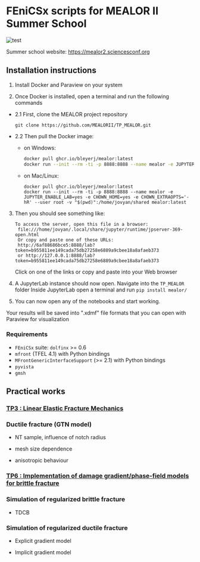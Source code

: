 # FEniCSx scripts for MEALOR II Summer School

![test](https://mealor2.sciencesconf.org/data/pages/montage1.png)

Summer school website: https://mealor2.sciencesconf.org

## Installation instructions

1. Install Docker and Paraview on your system

2. Once Docker is installed, open a terminal and run the following commands

- 2.1 First, clone the MEALOR project repository
  
  `git clone https://github.com/MEALORII/TP_MEALOR.git`
  

- 2.2 Then pull the Docker image:
  
  - on Windows:
    
    ```bash
    docker pull ghcr.io/bleyerj/mealor:latest
    docker run --init --rm -ti -p 8888:8888 --name mealor -e JUPYTER_ENABLE_LAB=yes -e CHOWN_HOME=yes -e CHOWN_EXTRAOPTS='-hR' --user root -v "%cd%":/home/jovyan/shared mealor:latest
    ```
    

   - on Mac/Linux:
  
      ```
      docker pull ghcr.io/bleyerj/mealor:latest
      docker run --init --rm -ti -p 8888:8888 --name mealor -e JUPYTER_ENABLE_LAB=yes -e CHOWN_HOME=yes -e CHOWN_EXTRAOPTS='-hR' --user root -v "$(pwd)":/home/jovyan/shared mealor:latest
      ```
  

3. Then you should see something like:
    ```
    To access the server, open this file in a browser:
     file:///home/jovyan/.local/share/jupyter/runtime/jpserver-369-open.html
     Or copy and paste one of these URLs:
     http://6af88686bce5:8888/lab?token=b955811ee149cada75db27258e6889a9cbee18a8afaeb373
     or http://127.0.0.1:8888/lab?token=b955811ee149cada75db27258e6889a9cbee18a8afaeb373
    ```
    Click on one of the links or copy and paste into your Web browser

4. A JupyterLab instance should now open.
   Navigate into the `TP_MEALOR` folder
   Inside JupyterLab open a terminal and run
   `pip install mealor/`

5. You can now open any of the notebooks and start working.

Your results will be saved into ".xdmf" file formats that you can open with Paraview for visualization


### Requirements

* `FEniCSx` suite:  `dolfinx` >= 0.6
* `mfront` (TFEL 4.1) with Python bindings
* `MFrontGenericInterfaceSupport` (>= 2.1) with Python bindings
* `pyvista`
* `gmsh`

## Practical works

### [TP3 : Linear Elastic Fracture Mechanics](TP3_LEFM/LEFM.ipynb)

### Ductile fracture (GTN model)

- NT sample, influence of notch radius

- mesh size dependence
* anisotropic behaviour

### [TP6 : Implementation of damage gradient/phase-field models for brittle fracture](TP6_Variational_damage_gradient/Variational_Damage_Gradient.ipynb)

### Simulation of regularized brittle fracture

- TDCB

### Simulation of regularized ductile fracture

- Explicit gradient model

- Implicit gradient model

